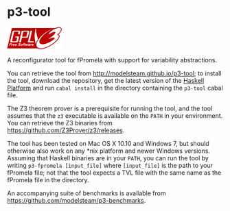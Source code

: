 p3-tool
===========

![GPLv3 Licensed](README/gplv3.png)

A reconfigurator tool for fPromela with support for variability abstractions.

You can retrieve the tool from <http://modelsteam.github.io/p3-tool>; to install the tool, download the repository, get the latest version of the [Haskell Platform](https://www.haskell.org/platform/) and run `cabal install` in the directory containing the `p3-tool` cabal file. 

The Z3 theorem prover is a prerequisite for running the tool, and the tool assumes that the `z3` executable is available on the `PATH` in your environment. You can retrieve the Z3 binaries from <https://github.com/Z3Prover/z3/releases>.

The tool has been tested on Mac OS X 10.10 and Windows 7, but should otherwise also work on any *nix platform and newer Windows versions.
Assuming that Haskell binaries are in your `PATH`, you can run the tool by writing `p3-fpromela [input_file]` where `[input_file]` is the path to your fPromela file; not that the tool expects a TVL file with the same name as the fPromela file in the directory.


An accompanying suite of benchmarks is available from <https://github.com/modelsteam/p3-benchmarks>.
